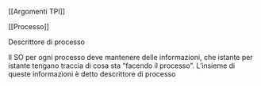 [[Argomenti TPI]]

[[Processo]]

Descrittore di processo

Il SO per ogni processo deve mantenere delle informazioni, che istante per istante tengano traccia di cosa sta “facendo il processo”. L’insieme di queste informazioni è detto descrittore di processo
